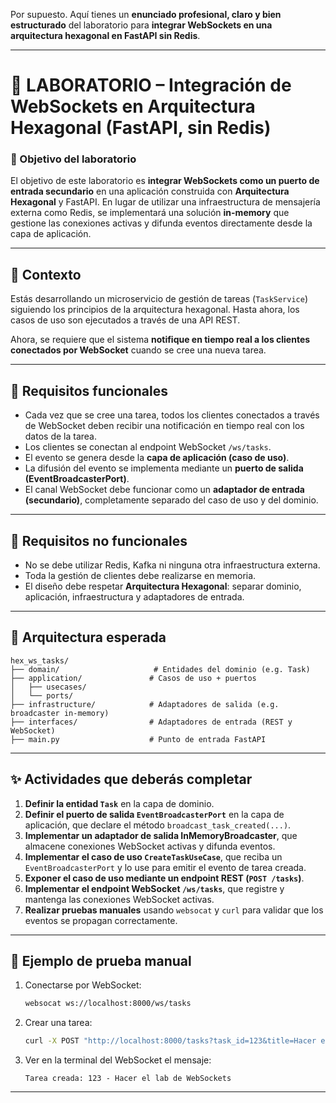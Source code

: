 Por supuesto. Aquí tienes un **enunciado profesional, claro y bien estructurado** del laboratorio para **integrar WebSockets en una arquitectura hexagonal en FastAPI sin Redis**.

---

# 🧪 LABORATORIO – Integración de WebSockets en Arquitectura Hexagonal (FastAPI, sin Redis)

### 🎯 Objetivo del laboratorio

El objetivo de este laboratorio es **integrar WebSockets como un puerto de entrada secundario** en una aplicación construida con **Arquitectura Hexagonal** y FastAPI. En lugar de utilizar una infraestructura de mensajería externa como Redis, se implementará una solución **in-memory** que gestione las conexiones activas y difunda eventos directamente desde la capa de aplicación.

---

## 🧠 Contexto

Estás desarrollando un microservicio de gestión de tareas (`TaskService`) siguiendo los principios de la arquitectura hexagonal. Hasta ahora, los casos de uso son ejecutados a través de una API REST.

Ahora, se requiere que el sistema **notifique en tiempo real a los clientes conectados por WebSocket** cuando se cree una nueva tarea.

---

## 📌 Requisitos funcionales

* Cada vez que se cree una tarea, todos los clientes conectados a través de WebSocket deben recibir una notificación en tiempo real con los datos de la tarea.
* Los clientes se conectan al endpoint WebSocket `/ws/tasks`.
* El evento se genera desde la **capa de aplicación (caso de uso)**.
* La difusión del evento se implementa mediante un **puerto de salida (EventBroadcasterPort)**.
* El canal WebSocket debe funcionar como un **adaptador de entrada (secundario)**, completamente separado del caso de uso y del dominio.

---

## 📌 Requisitos no funcionales

* No se debe utilizar Redis, Kafka ni ninguna otra infraestructura externa.
* Toda la gestión de clientes debe realizarse en memoria.
* El diseño debe respetar **Arquitectura Hexagonal**: separar dominio, aplicación, infraestructura y adaptadores de entrada.

---

## 🧱 Arquitectura esperada

```
hex_ws_tasks/
├── domain/                     # Entidades del dominio (e.g. Task)
├── application/               # Casos de uso + puertos
│   ├── usecases/
│   └── ports/
├── infrastructure/            # Adaptadores de salida (e.g. broadcaster in-memory)
├── interfaces/                # Adaptadores de entrada (REST y WebSocket)
├── main.py                    # Punto de entrada FastAPI
```

---

## ✨ Actividades que deberás completar

1. **Definir la entidad `Task`** en la capa de dominio.
2. **Definir el puerto de salida `EventBroadcasterPort`** en la capa de aplicación, que declare el método `broadcast_task_created(...)`.
3. **Implementar un adaptador de salida InMemoryBroadcaster**, que almacene conexiones WebSocket activas y difunda eventos.
4. **Implementar el caso de uso `CreateTaskUseCase`**, que reciba un `EventBroadcasterPort` y lo use para emitir el evento de tarea creada.
5. **Exponer el caso de uso mediante un endpoint REST (`POST /tasks`)**.
6. **Implementar el endpoint WebSocket `/ws/tasks`**, que registre y mantenga las conexiones WebSocket activas.
7. **Realizar pruebas manuales** usando `websocat` y `curl` para validar que los eventos se propagan correctamente.

---

## 🧪 Ejemplo de prueba manual

1. Conectarse por WebSocket:

   ```bash
   websocat ws://localhost:8000/ws/tasks
   ```

2. Crear una tarea:

   ```bash
   curl -X POST "http://localhost:8000/tasks?task_id=123&title=Hacer el lab de WebSockets"
   ```

3. Ver en la terminal del WebSocket el mensaje:

   ```
   Tarea creada: 123 - Hacer el lab de WebSockets
   ```

---
